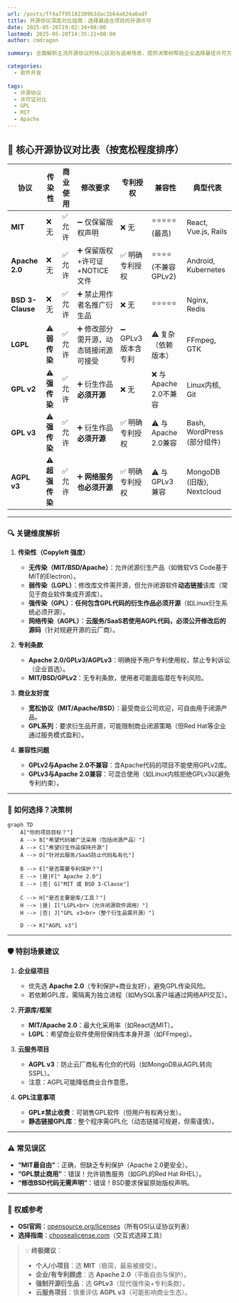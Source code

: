 ```yaml
---
url: /posts/ff4a7f95182309b3dac1b64a824a8adf
title: 开源协议深度对比指南：选择最适合项目的开源许可
date: 2025-05-26T19:02:34+08:00
lastmod: 2025-05-28T14:35:21+08:00
author: cmdragon

summary: 全面解析主流开源协议的核心区别与适用场景，提供决策树帮助企业选择最佳许可方案，避免法律风险。

categories: 
  - 软件开发
  
tags: 
  - 开源协议
  - 许可证对比
  - GPL
  - MIT
  - Apache
---
```



## 📌 核心开源协议对比表（按宽松程度排序）

| **协议**      | **传染性**      | **商业使用** | **修改要求**                | **专利授权**       | **兼容性**               | **典型代表**               |
|---------------|----------------|--------------|-----------------------------|--------------------|--------------------------|----------------------------|
| **MIT**       | ❌ 无           | ✅ 允许       | ➖ 仅保留版权声明            | ❌ 无              | ⭐⭐⭐⭐⭐ (最高)         | React, Vue.js, Rails       |
| **Apache 2.0**| ❌ 无           | ✅ 允许       | ➕ 保留版权+许可证+NOTICE文件 | ✅ 明确专利授权     | ⭐⭐⭐⭐ (不兼容GPLv2)    | Android, Kubernetes        |
| **BSD 3-Clause**| ❌ 无         | ✅ 允许       | ➕ 禁止用作者名推广衍生品     | ❌ 无              | ⭐⭐⭐⭐⭐                | Nginx, Redis               |
| **LGPL**      | ⚠️ **弱传染**   | ✅ 允许       | ➕ 修改部分需开源，动态链接闭源可接受 | ➖ GPLv3版本含专利 | ⚠️ 复杂（依赖版本）     | FFmpeg, GTK                |
| **GPL v2**    | ⚠️ **强传染**   | ✅ 允许       | ➕ 衍生作品**必须开源**       | ❌ 无              | ❌ 与Apache 2.0不兼容    | Linux内核, Git             |
| **GPL v3**    | ⚠️ **强传染**   | ✅ 允许       | ➕ 衍生作品**必须开源**       | ✅ 明确专利授权     | ⚠️ 与Apache 2.0兼容      | Bash, WordPress (部分组件) |
| **AGPL v3**   | ⚠️ **超强传染** | ✅ 允许       | ➕ **网络服务也必须开源**      | ✅ 明确专利授权     | ⚠️ 与GPLv3兼容          | MongoDB (旧版), Nextcloud  |

---

### 🔍 关键维度解析

1. **传染性（Copyleft 强度）**  
   - **无传染（MIT/BSD/Apache）**：允许闭源衍生产品（如微软VS Code基于MIT的Electron）。  
   - **弱传染（LGPL）**：修改库文件需开源，但允许闭源软件**动态链接**该库（常见于商业软件集成开源库）。  
   - **强传染（GPL）**：**任何包含GPL代码的衍生作品必须开源**（如Linux衍生系统必须开源）。  
   - **网络传染（AGPL）**：**云服务/SaaS若使用AGPL代码，必须公开修改后的源码**（针对规避开源的云厂商）。

2. **专利条款**  
   - **Apache 2.0/GPLv3/AGPLv3**：明确授予用户专利使用权，禁止专利诉讼（企业首选）。  
   - **MIT/BSD/GPLv2**：无专利条款，使用者可能面临潜在专利风险。

3. **商业友好度**  
   - **宽松协议（MIT/Apache/BSD）**：最受商业公司欢迎，可自由用于闭源产品。  
   - **GPL系列**：要求衍生品开源，可能限制商业闭源策略（但Red Hat等企业通过服务模式盈利）。

4. **兼容性问题**  
   - **GPLv2与Apache 2.0不兼容**：含Apache代码的项目不能使用GPLv2库。  
   - **GPLv3与Apache 2.0兼容**：可混合使用（如Linux内核拒绝GPLv3以避免专利约束）。

---

### 🧩 如何选择？决策树

```mermaid
graph TD
    A["你的项目目标？"] 
    A --> B["希望代码被广泛采用（包括闭源产品）"]
    A --> C["希望衍生作品保持开源"]
    A --> D["针对云服务/SaaS防止代码私有化"]
    
    B --> E["是否需要专利保护？"]
    E --> |是|F[" Apache 2.0"]
    E --> |否| G["MIT 或 BSD 3-Clause"]
    
    C --> H["是否主要是库/工具？"]
    H --> |是| I["LGPL<br>（允许闭源软件调用）"]
    H --> |否| J["GPL v3<br>（整个衍生品需开源）"]
    
    D --> K["AGPL v3"]
```

---

### 🛡️ 特别场景建议

1. **企业级项目**  
   - 优先选 **Apache 2.0**（专利保护+商业友好），避免GPL传染风险。  
   - 若依赖GPL库，需隔离为独立进程（如MySQL客户端通过网络API交互）。

2. **开源库/框架**  
   - **MIT/Apache 2.0**：最大化采用率（如React选MIT）。  
   - **LGPL**：希望商业软件使用但保持库本身开源（如FFmpeg）。

3. **云服务项目**  
   - **AGPL v3**：防止云厂商私有化你的代码（如MongoDB从AGPL转向SSPL）。  
   - 注意：AGPL可能降低商业合作意愿。

4. **GPL注意事项**  
   - **GPL≠禁止收费**：可销售GPL软件（但用户有权再分发）。  
   - **静态链接GPL库**：整个程序需GPL化（动态链接可规避，但需谨慎）。

---

### ⚠️ 常见误区
- **“MIT最自由”**：正确，但缺乏专利保护（Apache 2.0更安全）。  
- **“GPL禁止商用”**：错误！允许销售服务（如GPL的Red Hat RHEL）。  
- **“修改BSD代码无需声明”**：错误！BSD要求保留原始版权声明。

---

### 🔗 权威参考
- **OSI官网**：[opensource.org/licenses](https://opensource.org/licenses)（所有OSI认证协议列表）  
- **选择指南**：[choosealicense.com](https://choosealicense.com)（交互式选择工具）  

> 💡 **终极建议**：  
> - **个人/小项目**：选 **MIT**（极简，最易被接受）。  
> - **企业/有专利顾虑**：选 **Apache 2.0**（平衡自由与保护）。  
> - **强制开源衍生品**：选 **GPLv3**（现代强传染+专利条款）。  
> - **云服务项目**：慎重评估 **AGPL v3**（可能影响商业生态）。